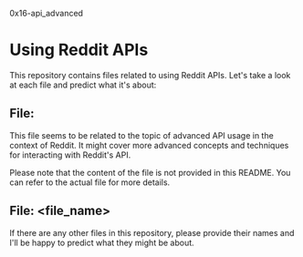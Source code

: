 0x16-api_advanced
# Using Reddit APIs

This repository contains files related to using Reddit APIs. Let's take a look at each file and predict what it's about:

## File:
This file seems to be related to the topic of advanced API usage in the context of Reddit. It might cover more advanced concepts and techniques for interacting with Reddit's API.

Please note that the content of the file is not provided in this README. You can refer to the actual file for more details.

## File: <file_name>

If there are any other files in this repository, please provide their names and I'll be happy to predict what they might be about.
